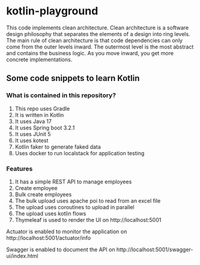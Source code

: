# kotlin-playground
This code implements clean architecture.
Clean architecture is a software design philosophy that separates the elements of a design into ring levels. 
The main rule of clean architecture is that code dependencies can only come from the outer levels inward. 
The outermost level is the most abstract and contains the business logic. 
As you move inward, you get more concrete implementations.

## Some code snippets to learn Kotlin

### What is contained in this repository?
1. This repo uses Gradle
2. It is written in Kotlin
3. It uses Java 17
4. It uses Spring boot 3.2.1
5. It uses JUnit 5
6. It uses kotest
7. Kotlin faker to generate faked data
8. Uses docker to run localstack for application testing

### Features
1. It has a simple REST API to manage employees
2. Create employee
3. Bulk create employees
4. The bulk upload uses apache poi to read from an excel file
5. The upload uses coroutines to upload in parallel
6. The upload uses kotlin flows
7. Thymeleaf is used to render the UI on http://localhost:5001

Actuator is enabled to monitor the application on http://localhost:5001/actuator/info

Swagger is enabled to document the API on http://localhost:5001/swagger-ui/index.html